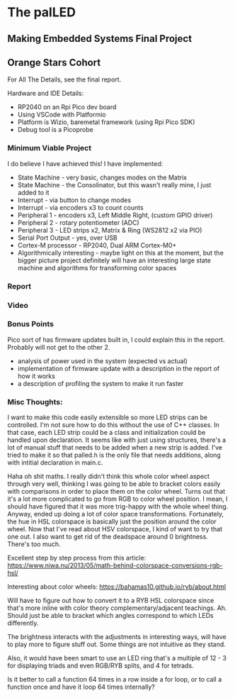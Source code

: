 # The palLED
## Making Embedded Systems Final Project
## Orange Stars Cohort

For All The Details, see the final report.

Hardware and IDE Details:
* RP2040 on an Rpi Pico dev board
* Using VSCode with Platformio
* Platform is Wizio, baremetal framework (using Rpi Pico SDK)
* Debug tool is a Picoprobe

### Minimum Viable Project
I do believe I have achieved this!  I have implemented:
* State Machine - very basic, changes modes on the Matrix
* State Machine - the Consolinator, but this wasn't really mine, I just added to it
* Interrupt - via button to change modes
* Interrupt - via encoders x3 to count counts
* Peripheral 1 - encoders x3, Left Middle Right, (custom GPIO driver)
* Peripheral 2 - rotary potentiometer (ADC)
* Peripheral 3 - LED strips x2, Matrix & Ring (WS2812 x2 via PIO)
* Serial Port Output - yes, over USB
* Cortex-M processor - RP2040, Dual ARM Cortex-M0+
* Algorithmically interesting - maybe light on this at the moment, but the bigger picture project definitely will have an interesting large state machine and algorithms for transforming color spaces

### Report

### Video

### Bonus Points
Pico sort of has firmware updates built in, I could explain this in the report.  Probably will not get to the other 2.
* analysis of power used in the system (expected vs actual)
* implementation of firmware update with a description in the report of how it works
* a description of profiling the system to make it run faster

### Misc Thoughts:
I want to make this code easily extensible so more LED strips can be controlled.  I'm not sure how to do this without the use of C++ classes.  In that case, each LED strip could be a class and initialization could be handled upon declaration.  It seems like with just using structures, there's a lot of manual stuff that needs to be added when a new strip is added.  I've tried to make it so that palled.h is the only file that needs additions, along with intitial declaration in main.c.

Haha oh shit maths.  I really didn't think this whole color wheel aspect through very well, thinking I was going to be able to bracket colors easily with comparisons in order to place them on the color wheel.  Turns out that it's a lot more complicated to go from RGB to color wheel position.  I mean, I should have figured that it was more trig-happy with the whole wheel thing.  Anyway, ended up doing a lot of color space transformations.  Fortunately, the hue in HSL colorspace is basically just the position around the color wheel.  Now that I've read about HSV colorspace, I kind of want to try that one out.  I also want to get rid of the deadspace around 0 brightness.  There's too much.

Excellent step by step process from this article:
https://www.niwa.nu/2013/05/math-behind-colorspace-conversions-rgb-hsl/

Interesting about color wheels:
https://bahamas10.github.io/ryb/about.html

Will have to figure out how to convert it to a RYB HSL colorspace since that's more inline with color theory complementary/adjacent teachings.  Ah.  Should just be able to bracket which angles correspond to which LEDs differently.

The brightness interacts with the adjustments in interesting ways, will have to play more to figure stuff out.  Some things are not intuitive as they stand.

Also, it would have been smart to use an LED ring that's a multiple of 12 - 3 for displaying triads and even RGB/RYB splits, and 4 for tetrads.

Is it better to call a function 64 times in a row inside a for loop, or to call a function once and have it loop 64 times internally?
